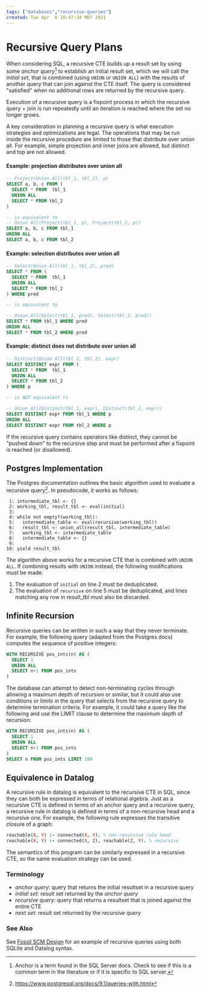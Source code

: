 ```yaml
---
tags: ["databases","recursive-queries"]
created: Tue Apr  6 10:47:34 MDT 2021
---
```


# Recursive Query Plans

When considering SQL, a recursive CTE builds up a result set by using some _anchor query_[^1] to establish an initial result set, which we will call the _initial set_, that is combined (using `UNION` or `UNION ALL`) with the results of another query that can join against the CTE itself. The query is considered "satisfied" when no additional rows are returned by the recursive query.

Execution of a recursive query is a fixpoint process in which the recursive query + join is run repeatedly until an iteration is reached where the set no longer grows.

A key consideration in planning a recursive query is what execution strategies and optimizations are legal. The operations that may be run inside the recursive procedure are limited to those that distribute over union all. For example, simple projection and inner joins are allowed, but distinct and top are not allowed.

#### Example: projection distributes over union all

```sql
-- Project(Union All(tbl_1, tbl_2), p)
SELECT a, b, c FROM (
  SELECT * FROM  tbl_1
  UNION ALL
  SELECT * FROM tbl_2
)

-- is equivalent to
-- Union All(Project(tbl_1, p), Project(tbl_2, p))
SELECT a, b, c FROM tbl_1
UNION ALL
SELECT a, b, c FROM tbl_2
```

#### Example: selection distributes over union all

```sql
-- Select(Union All(tbl_1, tbl_2), pred)
SELECT * FROM (
  SELECT * FROM  tbl_1
  UNION ALL
  SELECT * FROM tbl_2
) WHERE pred

-- is equivalent to

-- Union All(Select(tbl_1, pred), Select(tbl_2, pred))
SELECT * FROM tbl_1 WHERE pred
UNION ALL
SELECT * FROM tbl_2 WHERE pred
```

#### Example: distinct does not distribute over union all

```sql
-- Distinct(Union All(tbl_1, tbl_2), expr)
SELECT DISTINCT expr FROM (
  SELECT * FROM  tbl_1
  UNION ALL
  SELECT * FROM tbl_2
) WHERE p

-- is NOT equivalent to

-- Union All(Distinct(tbl_1, expr), Distinct(tbl_2, expr))
SELECT DISTINCT expr FROM tbl_1 WHERE p
UNION ALL
SELECT DISTINCT expr FROM tbl_2 WHERE p
```

If the recursive query contains operators like distinct, they cannot be "pushed down" to the recursive step and must be performed after a fixpoint is reached (or disallowed).

## Postgres Implementation

The Postgres documentation outlines the basic algorithm used to evaluate a recursive query[^2]. In pseudocode, it works as follows:

```
 1: intermediate_tbl <- {}
 2: working_tbl, result_tbl <- eval(initial)
 3:
 4: while not empty?(working_tbl):
 5:   intermediate_table <- eval(recursive(working_tbl))
 6:   result_tbl <- union_all(result_tbl, intermediate_table)
 7:   working_tbl <- intermediate_table
 8:   intermediate_table <- {}
 9:
10: yield result_tbl
```

The algorithm above works for a recursive CTE that is combined with `UNION ALL`. If combining results with `UNION` instead, the following modifications must be made:

1. The evaluation of `initial` on line 2 must be deduplicated.
2. The evaluation of `recursive` on line 5 must be deduplicated, and lines matching any row in result_tbl must also be discarded.


## Infinite Recursion

Recursive queries can be written in such a way that they never terminate. For example, the following query (adapted from the Postgres docs) computes the sequence of positive integers:

```sql
WITH RECURSIVE pos_ints(n) AS (
  SELECT 1
  UNION ALL
  SELECT n+1 FROM pos_ints
)
```

The database can attempt to detect non-terminating cycles through allowing a maximum depth of recursion or similar, but it could also use conditions or limits in the query that selects from the recursive query to determine termination criteria. For example, it could take a query like the following and use the LIMIT clause to determine the maximum depth of recursion:

```sql
WITH RECURSIVE pos_ints(n) AS (
  SELECT 1
  UNION ALL
  SELECT n+1 FROM pos_ints
)
SELECT n FROM pos_ints LIMIT 100
```

## Equivalence in Datalog

A recursive rule in datalog is equivalent to the recursive CTE in SQL, since they can both be expressed in terms of relational algebra. Just as a recursive CTE is defined in terms of an anchor query and a recursive query, a recursive rule in datalog is defined in terms of a non-recursive head and a recursive one. For example, the following rule expresses the transitive closure of a graph:

```prolog
reachable(X, Y) :- connected(X, Y). % non-recursive rule head
reachable(X, Y) :- connected(X, Z), reachable(Z, Y). % recursive
```

The semantics of this program can be similarly expressed in a recursive CTE, so the same evaluation strategy can be used.

### Terminology

- *anchor query*: query that returns the initial resultset in a recursive query
- *initial set*: result set returned by the _anchor query_
- *recursive query*: query that returns a resultset that is joined against the entire CTE
- *next set*: result set returned by the _recursive query_

### See Also

See [Fossil SCM Design](202012091138-fossil-scm-design) for an example of recursive queries using both SQLite and Datalog syntax.

[^1]: Anchor is a term found in the SQL Server docs. Check to see if this is a common term in the literature or if it is specific to SQL server.
[^2]: https://www.postgresql.org/docs/9.1/queries-with.html
